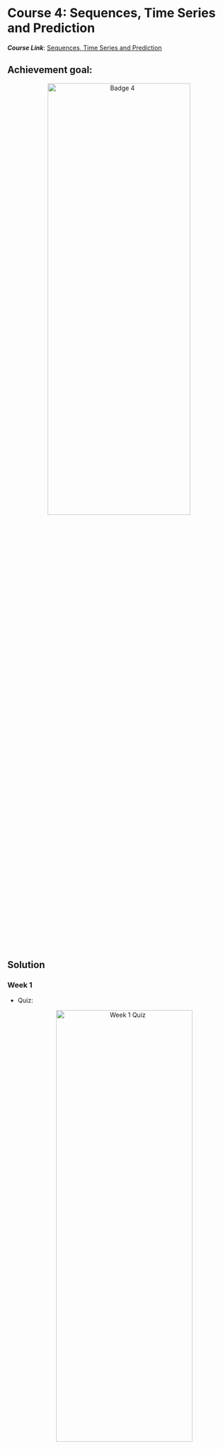 # Course 4: Sequences, Time Series and Prediction

**_Course Link_**: [Sequences, Time Series and Prediction
](https://www.coursera.org/learn/tensorflow-sequences-time-series-and-prediction)

## Achievement goal:

<p align="center">
    <img src="../Badges/Timeseries-in-TF.png" width="80%" height="50%" title="Badge 4" >
</p>

## Solution

### Week 1

- Quiz:
    <p align="center">
        <img src="./img/w1_quizz1a.png" width="80%" height="50%" title="Week 1 Quiz" >
    </p>

    <p align="center">
        <img src="./img/w1_quizz1b.png" width="80%" height="50%" title="Week 1 Quiz" >
    </p>

    <p align="center">
        <img src="./img/w1_quizz1c.png" width="80%" height="50%" title="Week 1 Quiz" >
    </p>

    <p align="center">
        <img src="./img/w1_quizz1d.png" width="80%" height="50%" title="Week 1 Quiz" >
    </p>

    <p align="center">
        <img src="./img/w1_quizz1e.png" width="80%" height="50%" title="Week 1 Quiz" >
    </p>

### Week 2

- Quiz:
    <p align="center">
        <img src="./img/w2_quizz1a.png" width="80%" height="50%" title="Week 2 Quiz" >
    </p>

    <p align="center">
        <img src="./img/w2_quizz1b.png" width="80%" height="50%" title="Week 2 Quiz" >
    </p>

    <p align="center">
        <img src="./img/w2_quizz1c.png" width="80%" height="50%" title="Week 2 Quiz" >
    </p>

    <p align="center">
        <img src="./img/w2_quizz1d.png" width="80%" height="50%" title="Week 2 Quiz" >
    </p>

    <p align="center">
        <img src="./img/w2_quizz1e.png" width="80%" height="50%" title="Week 2 Quiz" >
    </p>

### Week 3

- Quiz:
    <p align="center">
        <img src="./img/w3_quizz1a.png" width="80%" height="50%" title="Week 3 Quiz" >
    </p>

    <p align="center">
        <img src="./img/w3_quizz1b.png" width="80%" height="50%" title="Week 3 Quiz" >
    </p>

    <p align="center">
        <img src="./img/w3_quizz1c.png" width="80%" height="50%" title="Week 3 Quiz" >
    </p>

    <p align="center">
        <img src="./img/w3_quizz1d.png" width="80%" height="50%" title="Week 3 Quiz" >
    </p>

### Week 4

- Quiz:
    <p align="center">
        <img src="./img/w4_quizz1a.png" width="80%" height="50%" title="Week 4 Quiz" >
    </p>

    <p align="center">
        <img src="./img/w4_quizz1b.png" width="80%" height="50%" title="Week 4 Quiz" >
    </p>

    <p align="center">
        <img src="./img/w4_quizz1c.png" width="80%" height="50%" title="Week 4 Quiz" >
    </p>

## Contributors:

- 🐮 [@honghanhh](https://github.com/honghanhh)
- 🐔 [@tiena2cva](https://github.com/tiena2cva)
